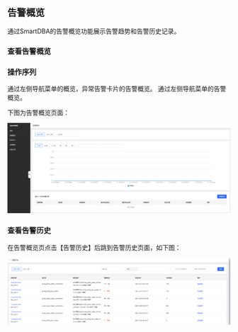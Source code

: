 ## 告警概览
通过SmartDBA的告警概览功能展示告警趋势和告警历史记录。

### 查看告警概览

### 操作序列
通过左侧导航菜单的概览，异常告警卡片的告警概览。
通过左侧导航菜单的告警概览。

下图为告警概览页面：

![](../../image/SmartDBA/alarm_general_view1.png)
 
### 查看告警历史
在告警概览页点击【告警历史】后跳到告警历史页面，如下图：
 
![](../../image/SmartDBA/alarm_general_view2.png)
